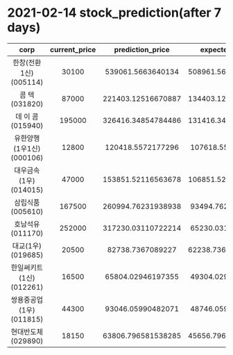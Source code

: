 # 2021-02-14 stock_prediction(after 7 days)

|   corp   |   current_price   |   prediction_price   |   expected_profit   |
|:--------:|:-----------------:|:--------------------:|:-------------------:|
|한창(전환1신)(005114)|30100|539061.5663640134|508961.56636401336|
|콤    텍(031820)|87000|221403.12516670887|134403.12516670887|
|데 이 콤(015940)|195000|326416.34854784486|131416.34854784486|
|유한양행(1우1신)(000106)|12800|120418.5572177296|107618.5572177296|
|대우금속(1우)(014015)|47000|153851.52116563678|106851.52116563678|
|삼립식품(005610)|167500|260994.76231938938|93494.76231938938|
|호남석유(011170)|252000|317230.03110722214|65230.03110722214|
|대교(1우)(019685)|20500|82738.7367089227|62238.736708922705|
|한일써키트(1신)(012261)|16500|65804.02946197355|49304.02946197355|
|쌍용중공업(1우)(011815)|44300|93046.05990482071|48746.05990482071|
|현대반도체(029890)|18150|63806.796581538285|45656.796581538285|
